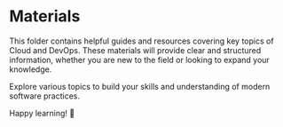 # Materials

This folder contains helpful guides and resources covering key topics of Cloud and DevOps. These materials will provide clear and structured information, whether you are new to the field or looking to expand your knowledge.

Explore various topics to build your skills and understanding of modern software practices.

Happy learning! 🚀
